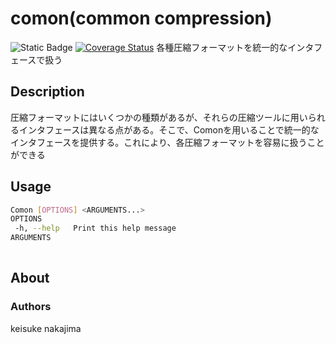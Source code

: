 # comon(common compression)
![Static Badge](https://img.shields.io/badge/License-MIT-blue)
 [![Coverage Status](https://coveralls.io/repos/github/imkeisuke/comon/badge.svg?branch=main)](https://coveralls.io/github/imkeisuke/comon?branch=main)
各種圧縮フォーマットを統一的なインタフェースで扱う

## Description
圧縮フォーマットにはいくつかの種類があるが、それらの圧縮ツールに用いられるインタフェースは異なる点がある。そこで、Comonを用いることで統一的なインタフェースを提供する。これにより、各圧縮フォーマットを容易に扱うことができる

## Usage
```sh
Comon [OPTIONS] <ARGUMENTS...>
OPTIONS
 -h, --help   Print this help message
ARGUMENTS
  
```
## About

### Authors
keisuke nakajima

